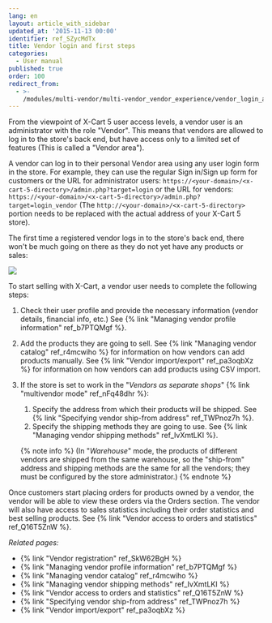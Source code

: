 ```yaml
---
lang: en
layout: article_with_sidebar
updated_at: '2015-11-13 00:00'
identifier: ref_SZycMdTx
title: Vendor login and first steps
categories:
  - User manual
published: true
order: 100
redirect_from:
  - >-
    /modules/multi-vendor/multi-vendor_vendor_experience/vendor_login_and_first_steps.html
---
```


From the viewpoint of X-Cart 5 user access levels, a vendor user is an administrator with the role "Vendor". This means that vendors are allowed to log in to the store's back end, but have access only to a limited set of features (This is called a "Vendor area").

A vendor can log in to their personal Vendor area using any user login form in the store. 
For example, they can use the regular Sign in/Sign up form for customers or the URL for administrator users:
`https://<your-domain>/<x-cart-5-directory>/admin.php?target=login`
or the URL for vendors:
`https://<your-domain>/<x-cart-5-directory>/admin.php?target=login_vendor`
(The `http://<your-domain>/<x-cart-5-directory>` portion needs to be replaced with the actual address of your X-Cart 5 store).

The first time a registered vendor logs in to the store's back end, there won't be much going on there as they do not yet have any products or sales:

![]({{site.baseurl}}/attachments/8749377/8719610.png)

To start selling with X-Cart, a vendor user needs to complete the following steps:

1.  Check their user profile and provide the necessary information (vendor details, financial info, etc.) See {% link "Managing vendor profile information" ref_b7PTQMgf %}.

2.  Add the products they are going to sell. See {% link "Managing vendor catalog" ref_r4mcwiho %} for information on how vendors can add products manually. See {% link "Vendor import/export" ref_pa3oqbXz %} for information on how vendors can add products using CSV import.

3.  If the store is set to work in the "_Vendors as separate shops_" {% link "multivendor mode" ref_nFq48dhr %}:
    1.  Specify the address from which their products will be shipped. See {% link "Specifying vendor ship-from address" ref_TWPnoz7h %}.
    2.  Specify the shipping methods they are going to use. See {% link "Managing vendor shipping methods" ref_IvXmtLKI %}.

    {% note info %}
    (In "_Warehouse_" mode, the products of different vendors are shipped from the same warehouse, so the "ship-from" address and shipping methods are the same for all the vendors; they must be configured by the store administrator.)
    {% endnote %}

Once customers start placing orders for products owned by a vendor, the vendor will be able to view these orders via the Orders section. The vendor will also have access to sales statistics including their order statistics and best selling products. See {% link "Vendor access to orders and statistics" ref_Q16T5ZnW %}.

_Related pages:_

*   {% link "Vendor registration" ref_SkW62BgH %}
*   {% link "Managing vendor profile information" ref_b7PTQMgf %}
*   {% link "Managing vendor catalog" ref_r4mcwiho %}
*   {% link "Managing vendor shipping methods" ref_IvXmtLKI %}
*   {% link "Vendor access to orders and statistics" ref_Q16T5ZnW %}
*   {% link "Specifying vendor ship-from address" ref_TWPnoz7h %}
*   {% link "Vendor import/export" ref_pa3oqbXz %}
